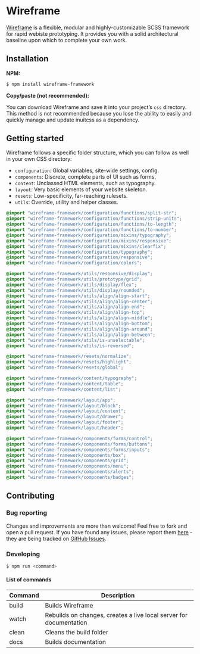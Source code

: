 # Wireframe

[Wireframe](http://laniewski.me/Wireframe) is a flexible, modular and highly-customizable SCSS framework for rapid webiste prototyping. It provides you with a solid architectural baseline upon which to complete your own work.

## Installation

**NPM:**

```bash
$ npm install wireframe-framework
```

**Copy/paste (not recommended):**

You can download Wireframe and save it into your project’s `css` directory. This method is not recommended because you lose the ability to easily and quickly manage and update inuitcss as a dependency.

## Getting started

Wireframe follows a specific folder structure, which you can follow as well in your own CSS directory:

- `configuration`: Global variables, site-wide settings, config.
- `components`: Discrete, complete parts of UI such as forms.
- `content`: Unclassed HTML elements, such as typography.
- `layout`: Very basic elements of your website skeleton.
- `resets`: Low-specificity, far-reaching rulesets.
- `utils`: Override, utility and helper classes.

```scss
@import "wireframe-framework/configuration/functions/split-str";
@import "wireframe-framework/configuration/functions/strip-units";
@import "wireframe-framework/configuration/functions/to-length";
@import "wireframe-framework/configuration/functions/to-number";
@import "wireframe-framework/configuration/mixins/typography";
@import "wireframe-framework/configuration/mixins/responsive";
@import "wireframe-framework/configuration/mixins/clearfix";
@import "wireframe-framework/configuration/typography";
@import "wireframe-framework/configuration/responsive";
@import "wireframe-framework/configuration/colors";

@import "wireframe-framework/utils/responsive/display";
@import "wireframe-framework/utils/prototype/grid";
@import "wireframe-framework/utils/display/flex";
@import "wireframe-framework/utils/display/rounded";
@import "wireframe-framework/utils/align/align-start";
@import "wireframe-framework/utils/align/align-center";
@import "wireframe-framework/utils/align/align-end";
@import "wireframe-framework/utils/align/align-top";
@import "wireframe-framework/utils/align/align-middle";
@import "wireframe-framework/utils/align/align-bottom";
@import "wireframe-framework/utils/align/align-around";
@import "wireframe-framework/utils/align/align-between";
@import "wireframe-framework/utils/is-unselectable";
@import "wireframe-framework/utils/is-reversed";

@import "wireframe-framework/resets/normalize";
@import "wireframe-framework/resets/highlight";
@import "wireframe-framework/resets/global";

@import "wireframe-framework/content/typography";
@import "wireframe-framework/content/table";
@import "wireframe-framework/content/list";

@import "wireframe-framework/layout/app";
@import "wireframe-framework/layout/block";
@import "wireframe-framework/layout/content";
@import "wireframe-framework/layout/drawer";
@import "wireframe-framework/layout/footer";
@import "wireframe-framework/layout/header";

@import "wireframe-framework/components/forms/control";
@import "wireframe-framework/components/forms/buttons";
@import "wireframe-framework/components/forms/inputs";
@import "wireframe-framework/components/box";
@import "wireframe-framework/components/grid";
@import "wireframe-framework/components/menu";
@import "wireframe-framework/components/alerts";
@import "wireframe-framework/components/badges";
```

## Contributing

### Bug reporting

Changes and improvements are more than welcome! Feel free to fork and open a pull request. If you have found any issues, please report them [here](https://github.com/Bartozzz/Wireframe/issues/new) - they are being tracked on [GitHub Issues](https://github.com/Bartozzz/Qilin/issues).

### Developing

```bash
$ npm run <command>
```

#### List of commands

| Command | Description                                                        |
|---------|--------------------------------------------------------------------|
| build   | Builds Wireframe                                                   |
| watch   | Rebuilds on changes, creates a live local server for documentation |
| clean   | Cleans the build folder                                            |
| docs    | Builds documentation                                               |
